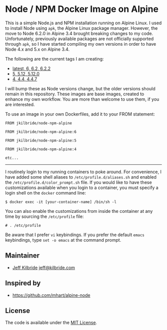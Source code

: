# Node / NPM Docker Image on Alpine

This is a simple Node.js and NPM installation running on Alpine Linux. I used to install Node using `apk`, the Alpine Linux package manager. However, the move to Node 6.2.0 in Alpine 3.4 brought breaking changes to my code. Unfortunately, previously available packages are not officially supported through `apk`, so I have started compiling my own versions in order to have Node 4.x and 5.x on Alpine  3.4.

The following are the current tags I am creating:

* [latest, 6, 6.2, 6.2.2](https://github.com/jeff-kilbride/node-npm-alpine/blob/6/Dockerfile)
* [5, 5.12, 5.12.0](https://github.com/jeff-kilbride/node-npm-alpine/blob/5/Dockerfile)
* [4, 4.4, 4.4.7](https://github.com/jeff-kilbride/node-npm-alpine/blob/4/Dockerfile)

I will bump these as Node versions change, but the older versions should remain in this repository. These images are base images, created to enhance my own workflow. You are more than welcome to use them, if you are interested.

To use an image in your own Dockerfiles, add it to your FROM statement:

    FROM jkilbride/node-npm-alpine

    FROM jkilbride/node-npm-alpine:6

    FROM jkilbride/node-npm-alpine:5

    FROM jkilbride/node-npm-alpine:4

    etc...

---
I routinely login to my running containers to poke around. For convenience, I have added some shell aliases to `/etc/profile.d/aliases.sh` and enabled the `/etc/profile.d/color_prompt.sh` file. If you would like to have these customizations available when you login to a container, you must specify a login shell on the `docker` command line:

    $ docker exec -it [your-container-name] /bin/sh -l

You can also enable the customizations from inside the container at any time by sourcing the `/etc/profile` file:

    # . /etc/profile

Be aware that I prefer `vi` keybindings. If you prefer the default `emacs` keybindings, type `set -o emacs` at the command prompt.


## Maintainer

* [Jeff Kilbride](https://github.com/jeff-kilbride) jeff@kilbride.com

## Inspired by

* https://github.com/mhart/alpine-node

## License

The code is available under the [MIT License](/LICENSE).
